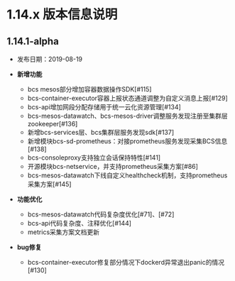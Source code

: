 # 1.14.x 版本信息说明

## 1.14.1-alpha

- 发布日期：2019-08-19

- **新增功能**
  * bcs mesos部分增加容器数据操作SDK[#115]
  * bcs-container-executor容器上报状态通道调整为自定义消息上报[#129]
  * bcs-api增加网段分配存储用于统一云化资源管理[#134]
  * bcs-mesos-datawatch、bcs-mesos-driver调整服务发现注册至集群层zookeeper[#136]
  * 新增bcs-services层、bcs集群层服务发现sdk[#137]
  * 新增模块bcs-sd-prometheus：对接prometheus服务发现采集BCS信息[#138]
  * bcs-consoleproxy支持独立会话保持特性[#141]
  * 开源模块bcs-netservice，并支持prometheus采集方案[#86]
  * bcs-mesos-datawatch下线自定义healthcheck机制，支持prometheus采集方案[#145]
  
- **功能优化**
  * bcs-mesos-datawatch代码复杂度优化[#71]、[#72]
  * bcs-api代码复杂度、注释优化[#144]
  * metrics采集方案文档更新

- **bug修复**
  * bcs-container-executor修复部分情况下dockerd异常退出panic的情况[#130]
